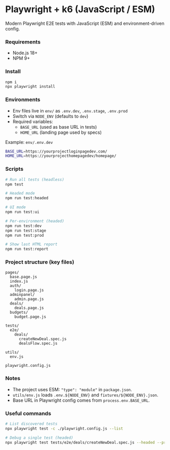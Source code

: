 # Playwright + k6 (JavaScript / ESM)

Modern Playwright E2E tests with JavaScript (ESM) and environment-driven config.

### Requirements

- Node.js 18+
- NPM 9+

### Install

```bash
npm i
npx playwright install
```

### Environments

- Env files live in `env/` as `.env.dev`, `.env.stage`, `.env.prod`
- Switch via `NODE_ENV` (defaults to `dev`)
- Required variables:
  - `BASE_URL` (used as base URL in tests)
  - `HOME_URL` (landing page used by specs)

Example: `env/.env.dev`

```bash
BASE_URL=https://yourprojectloginpagedev.com/
HOME_URL=https://yourprojecthomepagedev/homepage/
```

### Scripts

```bash
# Run all tests (headless)
npm test

# Headed mode
npm run test:headed

# UI mode
npm run test:ui

# Per-environment (headed)
npm run test:dev
npm run test:stage
npm run test:prod

# Show last HTML report
npm run test:report
```

### Project structure (key files)

```
pages/
  base.page.js
  index.js
  auth/
    login.page.js
  adminpanel/
    admin.page.js
  deals/
    deals.page.js
  budgets/
    budget.page.js

tests/
  e2e/
    deals/
      createNewDeal.spec.js
      dealsFlow.spec.js

utils/
  env.js

playwright.config.js
```

### Notes

- The project uses ESM: `"type": "module"` in `package.json`.
- `utils/env.js` loads `.env.${NODE_ENV}` and `fixtures/${NODE_ENV}.json`.
- Base URL in Playwright config comes from `process.env.BASE_URL`.

### Useful commands

```bash
# List discovered tests
npx playwright test -c ./playwright.config.js --list

# Debug a single test (headed)
npx playwright test tests/e2e/deals/createNewDeal.spec.js --headed --project=chromium
```
